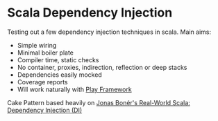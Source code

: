 # Scala Dependency Injection

Testing out a few dependency injection techniques in scala. Main aims:

* Simple wiring
* Minimal boiler plate
* Compiler time, static checks
* No container, proxies, indirection, reflection or deep stacks 
* Dependencies easily mocked
* Coverage reports
* Will work naturally with [Play Framework][PlayFramework]

Cake Pattern based heavily on [Jonas Bonér's Real-World Scala: Dependency Injection (DI)][CakePattern]

[PlayFramework]: http://www.playframework.com/  "Play Framework"
[CakePattern]: http://jonasboner.com/2008/10/06/real-world-scala-dependency-injection-di/ "Jonas Bonér's Real-World Scala: Dependency Injection (DI)"